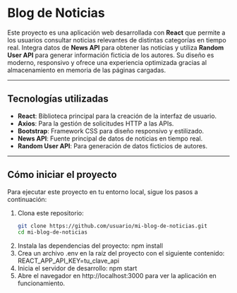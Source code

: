 # Blog de Noticias

Este proyecto es una aplicación web desarrollada con **React** que permite a los usuarios consultar noticias relevantes de distintas categorías en tiempo real. Integra datos de **News API** para obtener las noticias y utiliza **Random User API** para generar información ficticia de los autores. Su diseño es moderno, responsivo y ofrece una experiencia optimizada gracias al almacenamiento en memoria de las páginas cargadas.

---

## Tecnologías utilizadas

- **React**: Biblioteca principal para la creación de la interfaz de usuario.
- **Axios**: Para la gestión de solicitudes HTTP a las APIs.
- **Bootstrap**: Framework CSS para diseño responsivo y estilizado.
- **News API**: Fuente principal de datos de noticias en tiempo real.
- **Random User API**: Para generación de datos ficticios de autores.

---

## Cómo iniciar el proyecto

Para ejecutar este proyecto en tu entorno local, sigue los pasos a continuación:

1. Clona este repositorio:
   ```bash
   git clone https://github.com/usuario/mi-blog-de-noticias.git
   cd mi-blog-de-noticias
2. Instala las dependencias del proyecto:
    npm install
3. Crea un archivo .env en la raíz del proyecto con el siguiente contenido:
    REACT_APP_API_KEY=tu_clave_api
4. Inicia el servidor de desarrollo:
    npm start
5. Abre el navegador en http://localhost:3000 para ver la aplicación en funcionamiento.